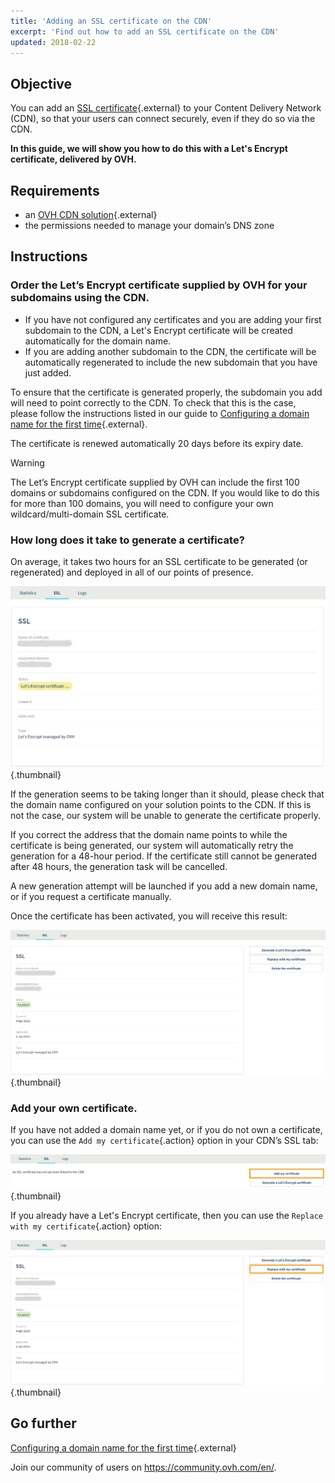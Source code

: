 ```yaml
---
title: 'Adding an SSL certificate on the CDN'
excerpt: 'Find out how to add an SSL certificate on the CDN'
updated: 2018-02-22
---
```



## Objective

You can add an [SSL certificate](https://www.ovh.co.uk/ssl/){.external} to your Content Delivery Network (CDN), so that your users can connect securely, even if they do so via the CDN.

**In this guide, we will show you how to do this with a Let's Encrypt certificate, delivered by OVH.**


## Requirements

- an [OVH CDN solution](https://www.ovh.co.uk/cdn/){.external}
- the permissions needed to manage your domain’s DNS zone

## Instructions

### Order the Let’s Encrypt certificate supplied by OVH for your subdomains using the CDN.

- If you have not configured any certificates and you are adding your first subdomain to the CDN, a Let's Encrypt certificate will be created automatically for the domain name.
- If you are adding another subdomain to the CDN, the certificate will be automatically regenerated to include the new subdomain that you have just added.


To ensure that the certificate is generated properly, the subdomain you add will need to point correctly to the CDN. To check that this is the case, please follow the instructions listed in our guide to [Configuring a domain name for the first time](/pages/network/content_delivery_network_infrastructure/first_domain_name_configuration){.external}.

The certificate is renewed automatically 20 days before its expiry date.

> [!warning]
>
> The Let’s Encrypt certificate supplied by OVH can include the first 100 domains or subdomains configured on the CDN. If you would like to do this for more than 100 domains, you will need to configure your own wildcard/multi-domain SSL certificate.
>


### How long does it take to generate a certificate?

On average, it takes two hours for an SSL certificate to be generated (or regenerated) and deployed in all of our points of presence.

![SSL certificate generation in progress](images/ssl_in_progress.png){.thumbnail}


If the generation seems to be taking longer than it should, please check that the domain name configured on your solution points to the CDN. If this is not the case, our system will be unable to generate the certificate properly.

If you correct the address that the domain name points to while the certificate is being generated, our system will automatically retry the generation for a 48-hour period. If the certificate still cannot be generated after 48 hours, the generation task will be cancelled.

A new generation attempt will be launched if you add a new domain name, or if you request a certificate manually.

Once the certificate has been activated, you will receive this result:

![SSL validated](images/ssl_validated.png){.thumbnail}


### Add your own certificate.

If you have not added a domain name yet, or if you do not own a certificate, you can use the `Add my certificate`{.action} option in your CDN’s SSL tab:


![Add an SSL certificate](images/add_ssl.png){.thumbnail}

If you already have a Let's Encrypt certificate, then you can use the `Replace with my certificate`{.action} option:

![Change an SSL certificate](images/change_ssl.png){.thumbnail}


## Go further

[Configuring a domain name for the first time](/pages/network/content_delivery_network_infrastructure/first_domain_name_configuration){.external}

Join our community of users on <https://community.ovh.com/en/>.